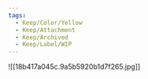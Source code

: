 ```yaml
---
tags:
  - Keep/Color/Yellow
  - Keep/Attachment
  - Keep/Archived
  - Keep/Label/WIP
---
```



![[18b417a045c.9a5b5920b1d7f265.jpg]]